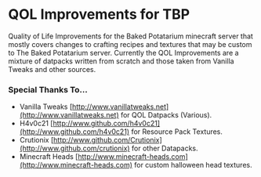 # QOL Improvements for TBP
 Quality of Life Improvements for the Baked Potatarium minecraft server that mostly covers changes to crafting recipes and textures that may be custom to The Baked Potatarium server. Currently the QOL Improvements are a mixture of datpacks written from scratch and those taken from Vanilla Tweaks and other sources.

### Special Thanks To...
 - Vanilla Tweaks [http://www.vanillatweaks.net](http://www.vanillatweaks.net) for QOL Datpacks (Various).
 - H4v0c21 [http://www.github.com/h4v0c21](http://www.github.com/h4v0c21) for Resource Pack Textures.
 - Crutionix [http://www.github.com/Crutionix](http://www.github.com/crutionix) for other Datapacks.
 - Minecraft Heads [http://www.minecraft-heads.com](http://www.minecraft-heads.com) for custom halloween head textures.
